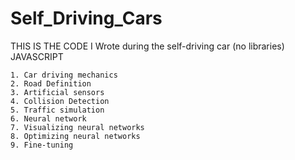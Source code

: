 # Self_Driving_Cars
THIS IS THE CODE I Wrote during the self-driving car (no libraries) JAVASCRIPT

    1. Car driving mechanics 
    2. Road Definition
    3. Artificial sensors
    4. Collision Detection
    5. Traffic simulation
    6. Neural network
    7. Visualizing neural networks
    8. Optimizing neural networks 
    9. Fine-tuning
    